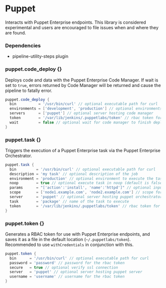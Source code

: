 # Puppet

Interacts with Puppet Enterprise endpoints. This library is considered experimental and users are encouraged to file issues when and where they are found.

### Dependencies

- pipeline-utility-steps plugin

### puppet.code_deploy {}
Deploys code and data with the Puppet Enterprise Code Manager. If wait is set to `true`, errors returned by Code Manager will be returned and cause the pipeline to fatally error.

```groovy
puppet.code_deploy {
  bin          = '/usr/bin/curl' // optional executable path for curl
  environments = ['development', 'production'] // optional environments to deploy (default is to deploy all environments)
  servers      = ['puppet'] // optional server hosting code manager
  token        = '/var/lib/jenkins/.puppetlabs/token' // rbac token for deploying with code manager
  wait         = false // optional wait for code manager to finish deployment
}
```

### puppet.task {}
Triggers the execution of a Puppet Enterprise task via the Puppet Enterprise Orchestrator.

```groovy
puppet.task {
  bin         = '/usr/bin/curl' // optional executable path for curl
  description = 'my task' // optional description of the job
  environment = 'production' // optional environment to execute the task on (default is production)
  noop        = true // optional execute task in noop (default is false)
  params      = "['action':'install', 'name':'httpd']" // optional input parameters (default is empty)
  scope       = ['node1.example.com', 'node2.example.com'] // scope for deployment (if string, will be passed as `node_group` or `application`; if array of strings, will be passed as `nodes` or `query`; internal logic attempts to correctly determine which)
  server      = 'puppet' // optional server hosting puppet orchestrator
  task        = 'package' // name of the task to execute
  token       = '/var/lib/jenkins/.puppetlabs/token' // rbac token for executing tasks
}
```

### puppet.token {}
Generates a RBAC token for use with Puppet Enterprise endpoints, and saves it as a file in the default location (`~/.puppetlabs/token`). Recommended to use `withCredentials` in conjunction with this.

```groovy
puppet.token {
  bin      = '/usr/bin/curl' // optional executable path for curl
  password = 'password' // password for the rbac token
  secure   = true // optional verify ssl connection
  server   = 'puppet' // optional server hosting puppet server
  username = 'username' // username for the rbac token
}
```
